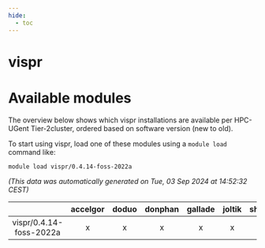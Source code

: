 ```yaml
---
hide:
  - toc
---
```


vispr
=====

# Available modules


The overview below shows which vispr installations are available per HPC-UGent Tier-2cluster, ordered based on software version (new to old).

To start using vispr, load one of these modules using a `module load` command like:

```shell
module load vispr/0.4.14-foss-2022a
```

*(This data was automatically generated on Tue, 03 Sep 2024 at 14:52:32 CEST)*  

| |accelgor|doduo|donphan|gallade|joltik|shinx|skitty|
| :---: | :---: | :---: | :---: | :---: | :---: | :---: | :---: |
|vispr/0.4.14-foss-2022a|x|x|x|x|x|-|x|
